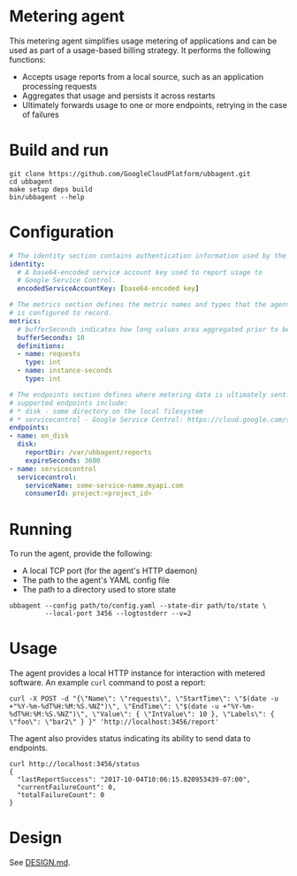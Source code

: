 # Metering agent

This metering agent simplifies usage metering of applications and can be used as part of a usage-based billing strategy. It performs the following functions:
* Accepts usage reports from a local source, such as an application processing requests
* Aggregates that usage and persists it across restarts
* Ultimately forwards usage to one or more endpoints, retrying in the case of failures

# Build and run

```
git clone https://github.com/GoogleCloudPlatform/ubbagent.git
cd ubbagent
make setup deps build
bin/ubbagent --help
```

# Configuration

```yaml
# The identity section contains authentication information used by the agent.
identity:
  # A base64-encoded service account key used to report usage to
  # Google Service Control.
  encodedServiceAccountKey: [base64-encoded key]

# The metrics section defines the metric names and types that the agent
# is configured to record.
metrics:
  # bufferSeconds indicates how long values area aggregated prior to being sent to endpoints.
  bufferSeconds: 10
  definitions:
  - name: requests
    type: int
  - name: instance-seconds
    type: int

# The endpoints section defines where metering data is ultimately sent. Currently
# supported endpoints include:
# * disk - some directory on the local filesystem
# * servicecontrol - Google Service Control: https://cloud.google.com/service-control/overview
endpoints:
- name: on_disk
  disk:
    reportDir: /var/ubbagent/reports
    expireSeconds: 3600
- name: servicecontrol
  servicecontrol:
    serviceName: some-service-name.myapi.com
    consumerId: project:<project_id>
```

# Running

To run the agent, provide the following:
* A local TCP port (for the agent's HTTP daemon)
* The path to the agent's YAML config file
* The path to a directory used to store state

```
ubbagent --config path/to/config.yaml --state-dir path/to/state \
         --local-port 3456 --logtostderr --v=2
```

# Usage

The agent provides a local HTTP instance for interaction with metered software.
An example `curl` command to post a report:

```
curl -X POST -d "{\"Name\": \"requests\", \"StartTime\": \"$(date -u +"%Y-%m-%dT%H:%M:%S.%NZ")\", \"EndTime\": \"$(date -u +"%Y-%m-%dT%H:%M:%S.%NZ")\", \"Value\": { \"IntValue\": 10 }, \"Labels\": { \"foo\": \"bar2\" } }" 'http://localhost:3456/report'
```

The agent also provides status indicating its ability to send data to endpoints.

```
curl http://localhost:3456/status
{
  "lastReportSuccess": "2017-10-04T10:06:15.820953439-07:00",
  "currentFailureCount": 0,
  "totalFailureCount": 0
}
```

# Design
See [DESIGN.md](DESIGN.md).

